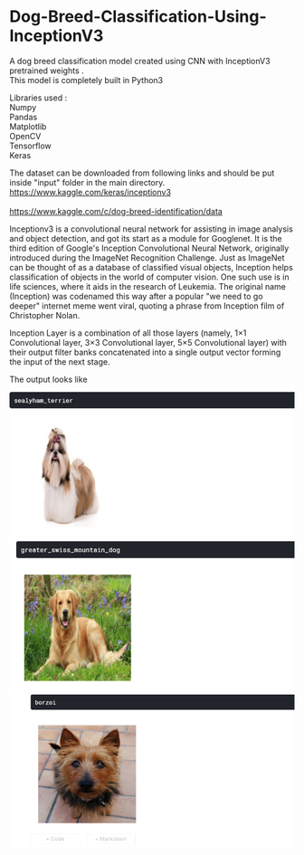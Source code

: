 # Dog-Breed-Classification-Using-InceptionV3
A dog breed classification model created using CNN with InceptionV3 pretrained weights . <br />
This model is completely built in Python3 <br />

Libraries used : <br />
Numpy <br />
Pandas <br />
Matplotlib <br />
OpenCV <br />
Tensorflow <br />
Keras <br />

The dataset can be downloaded from following links and should be put inside "input" folder in the main directory. <br />
https://www.kaggle.com/keras/inceptionv3 <br />  
https://www.kaggle.com/c/dog-breed-identification/data  <br />

Inceptionv3 is a convolutional neural network for assisting in image analysis and object detection, and got its start as a module for Googlenet. It is the third edition of Google's Inception Convolutional Neural Network, originally introduced during the ImageNet Recognition Challenge. Just as ImageNet can be thought of as a database of classified visual objects, Inception helps classification of objects in the world of computer vision. One such use is in life sciences, where it aids in the research of Leukemia. 
The original name (Inception) was codenamed this way after a popular "we need to go deeper" internet meme went viral, quoting a phrase from Inception film of Christopher Nolan. 

Inception Layer is a combination of all those layers (namely, 1×1 Convolutional layer, 3×3 Convolutional layer, 5×5 Convolutional layer) with their output filter banks concatenated into a single output vector forming the input of the next stage.  <br />

The output looks like <br />
![Screenshot](dog1.png)
![Screenshot](dog2.png)
![Screenshot](dog3.png)
